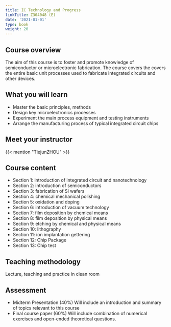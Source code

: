 ```yaml
---
title: IC Technology and Progress
linkTitle: Z304048 (E)
date: '2021-01-01'
type: book
weight: 20
---
```


<!--more-->

## Course overview

The aim of this course is to foster and promote knowledge of semiconductor or microelectronic fabrication. The course covers the covers the entire basic unit processes used to fabricate integrated circuits and other devices.

## What you will learn

- Master the basic principles, methods
- Design key microelectronics processes
- Experiment the main process equipment and testing instruments
- Arrange the manufacturing process of typical integrated circuit chips

## Meet your instructor

{{< mention "TiejunZHOU" >}}

## Course content

- Section 1: introduction of integrated circuit and nanotechnology
- Section 2: introduction of semiconductors
- Section 3: fabrication of Si wafers
- Section 4: chemical mechanical polishing 
- Section 5: oxidation and doping
- Section 6: introduction of vacuum technology
- Section 7: film deposition by chemical means
- Section 8: film deposition by physical means
- Section 9: etching by chemical and physical means 
- Section 10: lithography 
- Section 11: ion implantation gettering
- Section 12: Chip Package
- Section 13: Chip test

## Teaching methodology

Lecture, teaching and practice in clean room

## Assessment

- Midterm Presentation (40%) 
Will include an introduction and summary of topics relevant to this course
- Final course paper (60%)
Will include combination of numerical exercises and open-ended theoretical questions.
